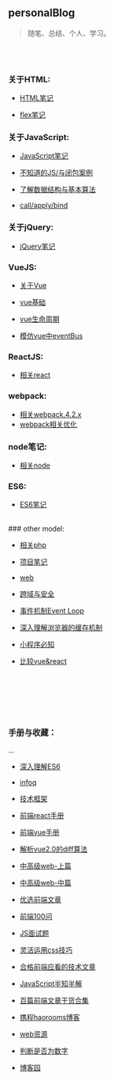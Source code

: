 ## personalBlog  
> 随笔、总结、个人、学习。  

<br /><br />
### 关于HTML:
* [HTML笔记](https://github.com/chglyn/skills_note/blob/master/html-js/base-html.html)

* [flex笔记](https://github.com/chglyn/skills_note/blob/master/html-js/flex.txt)


### 关于JavaScript:
* [JavaScript笔记](https://github.com/chglyn/skills_note/blob/master/html-js/base-js.js)

* [不知道的JS/与闭包案例](https://github.com/chglyn/skills_note/blob/master/html-js/unknow.js)

* [了解数据结构与基本算法](https://github.com/chglyn/skills_note/blob/master/html-js/%E4%BA%86%E8%A7%A3%E6%95%B0%E6%8D%AE%E7%BB%93%E6%9E%84%E4%B8%8E%E7%AE%97%E6%B3%95.md)

* [call/apply/bind](https://github.com/chglyn/skills_note/blob/master/html-js/%E5%AE%9E%E7%8E%B0call%26apply%26bind.md)

### 关于jQuery:
* [jQuery笔记](https://github.com/chglyn/skills_note/tree/master/jquery)


### VueJS:
* [关于Vue](https://github.com/chglyn/skills_note/tree/master/vue)

* [vue基础](https://github.com/chglyn/skills_note/blob/master/vue/base-vue.js)

* [vue生命周期](https://github.com/chglyn/skills_note/blob/master/vue/vue_lifecycle.png)

* [模仿vue中eventBus](https://github.com/chglyn/skills_note/blob/master/vue/vue-eventBus.md)

### ReactJS:
* [相关react](https://github.com/chglyn/skills_note/tree/master/react)


### webpack:
* [相关webpack.4.2.x](https://github.com/chglyn/skills_note/tree/master/webpack.4.2.x)
* [webpack相关优化](https://segmentfault.com/a/1190000015883378)


### node笔记:
* [相关node](https://github.com/chglyn/skills_note/tree/master/node)


### ES6:
* [ES6笔记](https://github.com/chglyn/skills_note/blob/master/html-js/base-es6.js)

<br />
### other model:

* [相关php](https://github.com/chglyn/skills_note/tree/master/php)

* [项目笔记](https://github.com/chglyn/skills_note/blob/master/other-module/project-question.md)

* [web](https://developers.google.com/web/tools/chrome-devtools/evaluate-performance/timeline-tool)

* [跨域与安全](https://github.com/chglyn/skills_note/blob/master/other-module/%E8%B7%A8%E5%9F%9F%E4%B8%8E%E5%AE%89%E5%85%A8.md)

* [事件机制Event Loop](https://segmentfault.com/a/1190000013861128)

* [深入理解浏览器的缓存机制](https://www.jianshu.com/p/54cc04190252)

* [小程序必知](https://segmentfault.com/a/1190000018689948?utm_source=tag-newest)

* [比较vue&react](https://github.com/chglyn/skills_note/blob/master/other-module/vue&react.md)


<br /><br /><br /><br /><br />
### 手册与收藏：
...

* [深入理解ES6](https://github.com/OshotOkill/understandinges6-simplified-chinese)

* [infoq](https://www.infoq.cn/article/2017/01/V8-measure-performance-data/?spm=a2c4e.10696291.0.0.37a619a4mvmyu3)

* [技术框架](http://www.iocoder.cn/?bilibili&av80611222)

* [前端react手册](http://caibaojian.com/react)

* [前端vue手册](http://caibaojian.com/vue)

* [解析vue2.0的diff算法](https://segmentfault.com/a/1190000008782928#articleHeader7?tdsourcetag=s_pcqq_aiomsg)

* [中高级web-上篇](https://juejin.im/post/5c64d15d6fb9a049d37f9c20)

* [中高级web-中篇](https://juejin.im/post/5c92f499f265da612647b754)

* [优选前端文章](https://juejin.im/post/5d387f696fb9a07eeb13ea60#heading-6)

* [前端100问](https://juejin.im/post/5d23e750f265da1b855c7bbe#heading-23)

* [JS面试题](https://www.bilibili.com/video/av15489696?from=search&seid=17235287298620673964)

* [灵活运用css技巧](https://juejin.im/post/5d4d0ec651882549594e7293)

* [合格前端应看的技术文章](https://juejin.im/post/5d387f696fb9a07eeb13ea60)

* [JavaScript半知半解](https://www.kancloud.cn/dennis/tgjavascript/241811)

* [百篇前端文章干货合集](https://yq.aliyun.com/articles/686756?spm=a2c4e.11153959.0.0.65fe3e99qIvHds)

* [携程haorooms博客](https://www.haorooms.com)

* [web资源](https://www.jianshu.com/p/6cb49271cd2a)

* [判断是否为数字](https://www.cnblogs.com/jiangyuzhen/p/11052126.html)

* [博客园](https://www.cnblogs.com/cate/108703)
